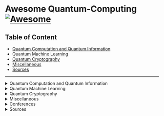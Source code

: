 # Awesome Quantum-Computing [![Awesome](https://awesome.re/badge-flat.svg)](https://awesome.re)

## Table of Content
* [Quantum Computation and Quantum Information](Quantum-Computation-and-Quantum-Information)
* [Quantum Machine Learning](Quantum-Machine-Learning)
* [Quantum Cryptography](Quantum-Cryptography)
* [Miscellaneous](Miscellaneous)
* [Sources](Sources)

----
<details><summary>Quantum Computation and Quantum Information</summary>
<ul>    
    <details><summary>Courses</summary>
    <ul>
        <details><summary>Beginners</summary>
        </details>
        <details><summary>Intermediate</summary>
        </details>
        <details><summary>Advanced</summary>
        </details>
    </ul></details>
    <details><summary>Lecture notes</summary>
    <ul>

* [The Theory of Quantum Information](https://cs.uwaterloo.ca/~watrous/TQI/) by _J. Watrous_.</li>
* [Quantum Computation](http://www.theory.caltech.edu/~preskill/ph219/index.html) by _J. Preskill_.
* [Quantum Computing](https://homepages.cwi.nl/~rdewolf/qc11.html) by _R. de Wolf_.
    </ul></details>
    <details><summary>Textbook(s)</summary>
    <ul>

* [Quantum Computation and Quantum Information: 10th Anniversary Edition](https://dl.acm.org/citation.cfm?id=1972505) by _M. Nielsen and I. Chuang._ - [PDF](http://csis.pace.edu/ctappert/cs837-18spring/QC-textbook.pdf)
    </ul></details>

    <details><summary>Blogs</summary>
    </details>
    <details><summary>Wikis</summary>
    </details>
    <details><summary>Papers</summary>
    </details>
</ul>
</details>
<details><summary>Quantum Machine Learning</summary>
<ul>    
    <details><summary>Courses</summary>
    <ul>
    </ul></details>
    <details><summary>Lecture notes</summary>
    <ul>
    </ul></details>
    <details><summary>Textbook(s)</summary>
    <ul>
    </ul></details>
    <details><summary>Blogs</summary>
    </details>
    <details><summary>Wikis</summary>
    </details>
    <details><summary>Papers</summary>
    </details>
</ul>
</details>
<details><summary>Quantum Cryptography</summary>
<ul>    
    <details><summary>Courses</summary>
    <ul>
    </ul></details>
    <details><summary>Lecture notes</summary>
    <ul>
    </ul></details>
    <details><summary>Textbook(s)</summary>
    <ul>
    </ul></details>
    <details><summary>Blogs</summary>
    </details>
    <details><summary>Wikis</summary>
    </details>
    <details><summary>Papers</summary>
    </details>
</ul>
</details>
<details><summary>Miscellaneous</summary>
<ul>
</ul></details>
<details><summary>Conferences</summary>
<ul>
</ul></details>
<details><summary>Sources</summary>
<ul>

* [References](https://www.cs.umd.edu/class/spring2018/cmsc457/reference.html) of [CMSC/PHYS 457](https://www.cs.umd.edu/class/spring2018/cmsc457/reference.html) by [Xiaodi Wu](https://www.cs.umd.edu/~xwu/).

</ul></details>
